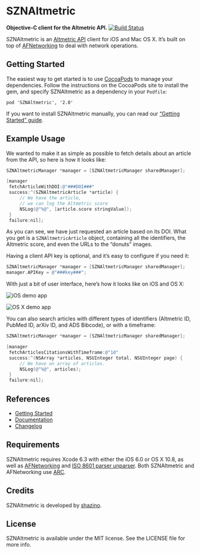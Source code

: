 # SZNAltmetric

**Objective-C client for the Altmetric API.**
[![Build Status](https://travis-ci.org/shazino/SZNAltmetric.png?branch=master)](https://travis-ci.org/shazino/SZNAltmetric)

SZNAltmetric is an [Altmetric API](http://api.altmetric.com) client for iOS and Mac OS X. It’s built on top of [AFNetworking](http://www.github.com/AFNetworking/AFNetworking) to deal with network operations.

## Getting Started

The easiest way to get started is to use [CocoaPods](http://cocoapods.org) to manage your dependencies. Follow the instructions on the CocoaPods site to install the gem, and specify SZNAltmetric as a dependency in your `Podfile`:

```
pod 'SZNAltmetric', '2.0'
```

If you want to install SZNAltmetric manually, you can read our [“Getting Started” guide](https://github.com/shazino/SZNAltmetric/wiki/Getting-Started).


## Example Usage

We wanted to make it as simple as possible to fetch details about an article from the API, so here is how it looks like:

```objectivec
SZNAltmetricManager *manager = [SZNAltmetricManager sharedManager];

[manager
 fetchArticleWithDOI:@"###DOI###"
 success:^(SZNAltmetricArticle *article) {
     // We have the article,
     // we can log the Altmetric score
     NSLog(@"%@", [article.score stringValue]);
 }
 failure:nil];
```

As you can see, we have just requested an article based on its DOI. What you get is a `SZNAltmetricArticle` object, containing all the identifiers, the Altmetric score, and even the URLs to the “donuts” images.

Having a client API key is optional, and it’s easy to configure if you need it:

```objectivec
SZNAltmetricManager *manager = [SZNAltmetricManager sharedManager];
manager.APIKey = @"###key###";
```

With just a bit of user interface, here’s how it looks like on iOS and OS X:

![iOS demo app](https://github.com/shazino/SZNAltmetric/wiki/img/v0-3/screen-iOS-400px.png)

![OS X demo app](https://github.com/shazino/SZNAltmetric/wiki/img/v0-3/screen-OSX.png)

You can also search articles with different types of identifiers (Altmetric ID, PubMed ID, arXiv ID, and ADS Bibcode), or with a timeframe:

```objectivec
SZNAltmetricManager *manager = [SZNAltmetricManager sharedManager];

[manager
 fetchArticlesCitationsWithTimeframe:@"1d"
 success:^(NSArray *articles, NSUInteger total, NSUInteger page) {
     // We have an array of articles.
     NSLog(@"%@", articles);
 }
 failure:nil];
```


## References

- [Getting Started](https://github.com/shazino/SZNAltmetric/wiki/Getting-Started)
- [Documentation](http://cocoadocs.org/docsets/SZNAltmetric/)
- [Changelog](https://github.com/shazino/SZNAltmetric/wiki/Changelog)


## Requirements

SZNAltmetric requires Xcode 6.3 with either the iOS 6.0 or OS X 10.8, as well as [AFNetworking](https://github.com/AFNetworking/AFNetworking) and [ISO 8601 parser unparser](https://bitbucket.org/boredzo/iso-8601-parser-unparser/). Both SZNAltmetric and AFNetworking use [ARC](https://developer.apple.com/library/ios/#releasenotes/ObjectiveC/RN-TransitioningToARC/Introduction/Introduction.html).


## Credits

SZNAltmetric is developed by [shazino](http://www.shazino.com).


## License

SZNAltmetric is available under the MIT license. See the LICENSE file for more info.
